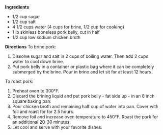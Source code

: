 **Ingredients**
- 1/2 cup sugar
- 1/2 cup salt
- 4 1/2 cups water (4 cups for brine, 1/2 cup for cooking)
- 1 lb skinless boneless pork belly, cut in half
- 1/2 cup low sodium chicken broth

**Directions**
To brine pork:
1. Dissolve sugar and salt in 2 cups of boiling water. Then add 2 cups water to cool down brine.  
2. Put pork belly in a container or plastic bag where it can be completely submerged by the brine.  Pour in brine and let sit for at least 12 hours.  


To roast pork:
1. Preheat oven to 300°F.
2. Discard the brining liquid and put pork belly - fat side up - in an 8 inch square baking pan.
3. Pour chicken broth and remaining half cup of water into pan.  Cover with foil and roast for for 2.5 hours.
4. Remove foil and increase oven temperature to 450°F.  Roast the pork for an additional 20-30 minutes. 
5. Let cool and serve with your favorite dishes.